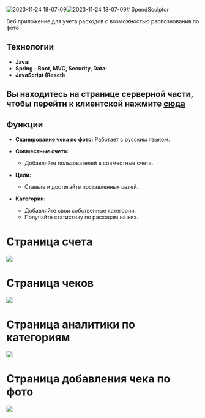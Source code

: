 ![2023-11-24 18-07-09](https://github.com/gavenktar/SpendSculptor/assets/97042266/070b5df8-9a56-48ae-b1cd-be449d3107e3)![2023-11-24 18-07-09](https://github.com/gavenktar/SpendSculptor/assets/97042266/4e35bdb2-3fda-462f-bd43-25f96f3690fd)# SpendSculptor

Веб приложение для учета расходов с возможностью распознования по фото

## Технологии

- **Java:**
- **Spring - Boot, MVC, Security, Data:**
- **JavaScript (React):**

## Вы находитесь на странице серверной части, чтобы перейти к клиентской нажмите [сюда](https://github.com/gavenktar/SpendSculptorFrontend)

## Функции

- **Сканирование чека по фото:** 
 Работает с русским языком.

- **Совместные счета:** 
   - Добавляйте пользователей в совместные счета.

- **Цели:** 
   - Ставьте и достигайте поставленных целей.

- **Категории:** 
   - Добавляйте свои собственные категории.
   - Получайте статистику по расходам на них.
 
  
# Страница счета
  ![](https://github.com/gavenktar/visual/blob/main/2023-11-24%2018-07-09.gif)
  # Страница чеков
 ![](https://github.com/gavenktar/visual/blob/main/2023-11-24%2018-07-09_2.gif)
 # Cтраница аналитики по категориям
![](https://github.com/gavenktar/visual/blob/main/2023-11-24%2018-07-09_3.gif)
# Страница добавления чека по фото
![](https://github.com/gavenktar/visual/blob/main/2023-11-24%2018-07-09_4.gif)
